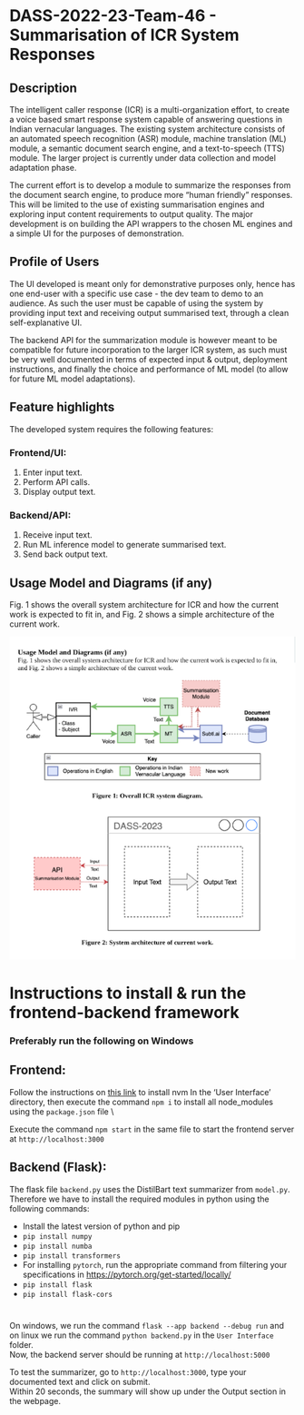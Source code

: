 # DASS-2022-23-Team-46 - Summarisation of ICR System Responses

## Description

The intelligent caller response (ICR) is a multi-organization effort, to create a voice based smart response system capable of answering questions in Indian vernacular languages. The existing system architecture consists of an automated speech recognition (ASR) module, machine translation (ML) module, a semantic document search engine, and a text-to-speech (TTS) module. The larger project is currently under data collection and model adaptation phase.

The current effort is to develop a module to summarize the responses from the document search engine, to produce more “human friendly” responses. This will be limited to the use of existing summarisation engines and exploring input content requirements to output quality. The major development is on building the API wrappers to the chosen ML engines and a simple UI for the purposes of demonstration.

## Profile of Users

The UI developed is meant only for demonstrative purposes only, hence has one end-user with a specific use case - the dev team to demo to an audience. As such the user must be capable of using the system by providing input text and receiving output summarised text, through a clean self-explanative UI.

The backend API for the summarization module is however meant to be compatible for future incorporation to the larger ICR system, as such must be very well documented in terms of expected input & output, deployment instructions, and finally the choice and performance of ML model (to allow for future ML model adaptations).

## Feature highlights

The developed system requires the following features:

### Frontend/UI:

1. Enter input text.
2. Perform API calls.
3. Display output text.

### Backend/API:

1. Receive input text.
2. Run ML inference model to generate summarised text.
3. Send back output text.


## Usage Model and Diagrams (if any)

Fig. 1 shows the overall system architecture for ICR and how the current work is expected to fit in, and Fig. 2 shows a simple architecture of the current work.

![image](diagrams/fig.png)

# Instructions to install & run the frontend-backend framework


### Preferably run the following on Windows

## Frontend:
Follow the instructions on [this link](https://learn.microsoft.com/en-us/windows/dev-environment/javascript/nodejs-on-windows#install-nvm-windows-nodejs-and-npm) to install nvm
In the ‘User Interface’ directory, then execute the command `npm i` to install all node_modules using the `package.json` file \

Execute the command `npm start` in the same file to start the frontend server at `http://localhost:3000`

## Backend (Flask):
The flask file `backend.py` uses the DistilBart text summarizer from `model.py`. \
Therefore we have to install the required modules in python using the following commands:
* Install the latest version of python and pip
* `pip install numpy`
* `pip install numba`
* `pip install transformers`
* For installing `pytorch`, run the appropriate command from filtering your specifications in https://pytorch.org/get-started/locally/
* `pip install flask`
* `pip install flask-cors`

#

On windows, we run the command `flask --app backend --debug run` and on linux we run the command `python backend.py` in the `User Interface` folder. \
Now, the backend server should be running at `http://localhost:5000`

To test the summarizer, go to `http://localhost:3000`, type your documented text and click on submit. \
Within 20 seconds, the summary will show up under the Output section in the webpage.